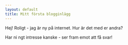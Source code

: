 ```yaml
---
layout: default
title: Mitt första blogginlägg
---
```


Hej! Roligt - jag är ny på internet.
Hur är det med er andra?

Har ni ngt intresse kanske - ser fram emot att få svar!